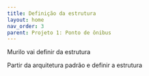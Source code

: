 ```yaml
---
title: Definição da estrutura
layout: home
nav_order: 3
parent: Projeto 1: Ponto de ônibus
---
```


Murilo vai definir da estrutura

Partir da arquitetura padrão e definir a estrutura
